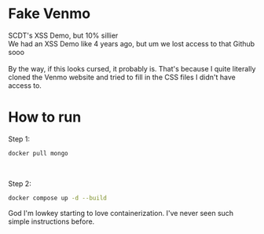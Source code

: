 # Fake Venmo
SCDT's XSS Demo, but 10% sillier <br />
We had an XSS Demo like 4 years ago, but um we lost access to that Github sooo
<br /><br />
By the way, if this looks cursed, it probably is. That's because I quite literally cloned the Venmo website and tried to fill in the CSS files I didn't have access to.

# How to run
Step 1: 
```bash
docker pull mongo
```
<br />

Step 2:
```bash
docker compose up -d --build
```
God I'm lowkey starting to love containerization. I've never seen such simple instructions before.

